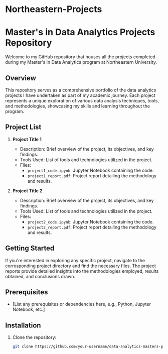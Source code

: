 # Northeastern-Projects

# Master's in Data Analytics Projects Repository

Welcome to my GitHub repository that houses all the projects completed during my Master's in Data Analytics program at Northeastern University.

## Overview

This repository serves as a comprehensive portfolio of the data analytics projects I have undertaken as part of my academic journey. Each project represents a unique exploration of various data analysis techniques, tools, and methodologies, showcasing my skills and learning throughout the program.

## Project List

1. **Project Title 1**
   - Description: Brief overview of the project, its objectives, and key findings.
   - Tools Used: List of tools and technologies utilized in the project.
   - Files:
     - `project1_code.ipynb`: Jupyter Notebook containing the code.
     - `project1_report.pdf`: Project report detailing the methodology and results.

2. **Project Title 2**
   - Description: Brief overview of the project, its objectives, and key findings.
   - Tools Used: List of tools and technologies utilized in the project.
   - Files:
     - `project2_code.ipynb`: Jupyter Notebook containing the code.
     - `project2_report.pdf`: Project report detailing the methodology and results.

<!-- Add more projects as needed -->

## Getting Started

If you're interested in exploring any specific project, navigate to the corresponding project directory and find the necessary files. The project reports provide detailed insights into the methodologies employed, results obtained, and conclusions drawn.

## Prerequisites

- [List any prerequisites or dependencies here, e.g., Python, Jupyter Notebook, etc.]

## Installation

1. Clone the repository:

   ```bash
   git clone https://github.com/your-username/data-analytics-masters-projects.git
